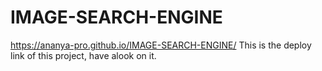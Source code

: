 # IMAGE-SEARCH-ENGINE
https://ananya-pro.github.io/IMAGE-SEARCH-ENGINE/
This is the deploy link of this project, have alook on it.
